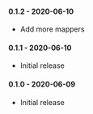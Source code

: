 #### 0.1.2 - 2020-06-10
* Add more mappers
#### 0.1.1 - 2020-06-10
* Initial release
#### 0.1.0 - 2020-06-09
* Initial release
